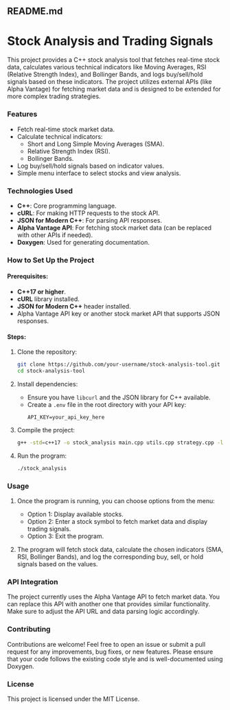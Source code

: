 ## **README.md**

# Stock Analysis and Trading Signals

This project provides a C++ stock analysis tool that fetches real-time stock data, calculates various technical indicators like Moving Averages, RSI (Relative Strength Index), and Bollinger Bands, and logs buy/sell/hold signals based on these indicators. The project utilizes external APIs (like Alpha Vantage) for fetching market data and is designed to be extended for more complex trading strategies.

### **Features**

- Fetch real-time stock market data.
- Calculate technical indicators:
  - Short and Long Simple Moving Averages (SMA).
  - Relative Strength Index (RSI).
  - Bollinger Bands.
- Log buy/sell/hold signals based on indicator values.
- Simple menu interface to select stocks and view analysis.
  
### **Technologies Used**

- **C++**: Core programming language.
- **cURL**: For making HTTP requests to the stock API.
- **JSON for Modern C++**: For parsing API responses.
- **Alpha Vantage API**: For fetching stock market data (can be replaced with other APIs if needed).
- **Doxygen**: Used for generating documentation.

### **How to Set Up the Project**

#### Prerequisites:
- **C++17 or higher**.
- **cURL** library installed.
- **JSON for Modern C++** header installed.
- Alpha Vantage API key or another stock market API that supports JSON responses.

#### Steps:
1. Clone the repository:
    ```bash
    git clone https://github.com/your-username/stock-analysis-tool.git
    cd stock-analysis-tool
    ```
2. Install dependencies:
    - Ensure you have `libcurl` and the JSON library for C++ available.
    - Create a `.env` file in the root directory with your API key:
      ```
      API_KEY=your_api_key_here
      ```

3. Compile the project:
    ```bash
    g++ -std=c++17 -o stock_analysis main.cpp utils.cpp strategy.cpp -lcurl
    ```

4. Run the program:
    ```bash
    ./stock_analysis
    ```

### **Usage**

1. Once the program is running, you can choose options from the menu:
   - Option 1: Display available stocks.
   - Option 2: Enter a stock symbol to fetch market data and display trading signals.
   - Option 3: Exit the program.

2. The program will fetch stock data, calculate the chosen indicators (SMA, RSI, Bollinger Bands), and log the corresponding buy, sell, or hold signals based on the values.

### **API Integration**

The project currently uses the Alpha Vantage API to fetch market data. You can replace this API with another one that provides similar functionality. Make sure to adjust the API URL and data parsing logic accordingly.

### **Contributing**

Contributions are welcome! Feel free to open an issue or submit a pull request for any improvements, bug fixes, or new features. Please ensure that your code follows the existing code style and is well-documented using Doxygen.

### **License**

This project is licensed under the MIT License.
